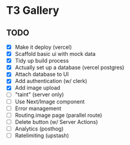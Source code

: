 # T3 Gallery

## TODO

- [x] Make it deploy (vercel)
- [x] Scaffold basic ui with mock data
- [x] Tidy up build process
- [x] Actually set up a database (vercel postgres)
- [x] Attach database to UI
- [x] Add authentication (w/ clerk)
- [x] Add image upload
- [ ] "taint" (server only)
- [ ] Use Next/Image component
- [ ] Error management
- [ ] Routing.image page (parallel route)
- [ ] Delete button (w/ Server Actions)
- [ ] Analytics (posthog)
- [ ] Ratelimiting (upstash)
